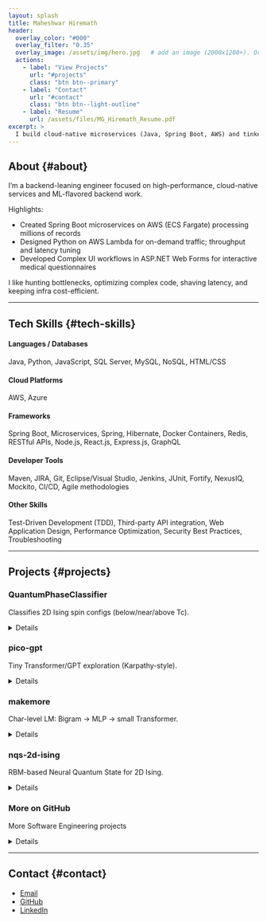```yaml
---
layout: splash
title: Maheshwar Hiremath
header:
  overlay_color: "#000"
  overlay_filter: "0.35"
  overlay_image: /assets/img/hero.jpg   # add an image (2000x1200+). Or remove this line.
  actions:
    - label: "View Projects"
      url: "#projects"
      class: "btn btn--primary"
    - label: "Contact"
      url: "#contact"
      class: "btn btn--light-outline"
    - label: "Resume"
      url: /assets/files/MG_Hiremath_Resume.pdf
excerpt: >
  I build cloud-native microservices (Java, Spring Boot, AWS) and tinker with deep neural networks for Quantum Physics and NLP.
---
```

## About {#about}

I’m a backend-leaning engineer focused on high-performance, cloud-native services and ML-flavored backend work.  

Highlights:
- Created Spring Boot microservices on AWS (ECS Fargate) processing millions of records
- Designed Python on AWS Lambda for on-demand traffic; throughput and latency tuning
- Developed Complex UI workflows in ASP.NET Web Forms for interactive medical questionnaires

I like hunting bottlenecks, optimizing complex code, shaving latency, and keeping infra cost-efficient.

---

<div class="soft-gradient"></div>

## Tech Skills {#tech-skills}

<div class="tech-skills">
  <div class="skill-group">
    <h4>Languages / Databases</h4>
    <p>Java, Python, JavaScript, SQL Server, MySQL, NoSQL, HTML/CSS</p>
  </div>
  <div class="skill-group">
    <h4>Cloud Platforms</h4>
    <p>AWS, Azure</p>
  </div>
  <div class="skill-group">
    <h4>Frameworks</h4>
    <p>Spring Boot, Microservices, Spring, Hibernate, Docker Containers, Redis, RESTful APIs, Node.js, React.js, Express.js, GraphQL</p>
  </div>
  <div class="skill-group">
    <h4>Developer Tools</h4>
    <p>Maven, JIRA, Git, Eclipse/Visual Studio, Jenkins, JUnit, Fortify, NexusIQ, Mockito, CI/CD, Agile methodologies</p>
  </div>
  <div class="skill-group">
    <h4>Other Skills</h4>
    <p>Test-Driven Development (TDD), Third-party API integration, Web Application Design, Performance Optimization, Security Best Practices, Troubleshooting</p>
  </div>
</div>

---

## Projects {#projects}

<div class="card-grid">
  <!-- QuantumPhaseClassifier -->
  <div class="card">
    <h3>QuantumPhaseClassifier</h3>
    <p class="blurb">Classifies 2D Ising spin configs (below/near/above Tc).</p>
    <details>
      <summary><span>Details</span><i class="chev"></i></summary>
      <ul>
        <li>MLP, CNN, ViT on synthetic lattices; phase transition detection</li>
        <li>Confusion matrix & accuracy curves; literature-aligned setup</li>
        <li>References Carrasquilla & Melko (2017)</li>
      </ul>
      <p><a class="btn btn--primary" href="https://github.com/mghiremath/QuantumPhaseClassifier" target="_blank" rel="noopener">View Code</a></p>
      <div class="tags"><span>Python</span><span>PyTorch</span><span>CNN</span><span>MLP</span><span>2-d Ising Lattice</span><span>Vision Transformer</span></div>
    </details>
  </div>

  <!-- pico-gpt -->
  <div class="card">
    <h3>pico-gpt</h3>
    <p class="blurb">Tiny Transformer/GPT exploration (Karpathy-style).</p>
    <details>
      <summary><span>Details</span><i class="chev"></i></summary>
      <ul>
        <li>A tiny GPT to predict names using Transformer encoders</li>
        <li>Educational, step-by-step explanations</li>
      </ul>
      <p><a class="btn btn--primary" href="https://github.com/mghiremath/pico-gpt" target="_blank" rel="noopener">View Code</a></p>
      <div class="tags"><span>Multihead Attention</span><span>Transformer</span><span>PyTorch</span><span>LayerNorm</span></div>
    </details>
  </div>

  <!-- makemore -->
  <div class="card">
    <h3>makemore</h3>
    <p class="blurb">Char-level LM: Bigram → MLP → small Transformer.</p>
    <details>
      <summary><span>Details</span><i class="chev"></i></summary>
      <ul>
        <li>Trains on names; sampling CLI</li>
        <li>Progression mirrors Karpathy’s makemore</li>
        <li>Complete breakdown of makemore using MLP, auto gradients using back-propagation, batchNorms and activations</li> 
      </ul>
      <p><a class="btn btn--primary" href="https://github.com/mghiremath/makemore" target="_blank" rel="noopener">View Code</a></p>
      <div class="tags"><span>Activations</span><span>BatchNorm</span><span>BackPropagation</span><span>WaveNet</span></div>
    </details>
  </div>

  <!-- nqs-2d-ising -->
  <div class="card">
    <h3>nqs-2d-ising</h3>
    <p class="blurb">RBM-based Neural Quantum State for 2D Ising.</p>
    <details>
      <summary><span>Details</span><i class="chev"></i></summary>
      <ul>
        <li>RBM energy model + sampling; variational optimization</li>
        <li>Lightweight repo with figures</li>
      </ul>
      <p><a class="btn btn--primary" href="https://github.com/mghiremath/nqs-2d-ising" target="_blank" rel="noopener">View Code</a></p>
      <div class="tags"><span>Qiskit</span><span>Restricted Boltzman Machine</span><span>Markov Chain</span><span>Quantum Wavefunction</span><span>Monte Carlo</span></div>
    </details>
  </div>
  
  <!-- more -->
  <div class="card">
    <h3>More on GitHub</h3>
    <p class="blurb">More Software Engineering projects</p>
    <details>
      <p>End to end MERN stack based experimental projects.</p>
      <p><a class="btn" href="https://github.com/mghiremath" target="_blank" rel="noopener">Visit Profile</a></p>
    </details>
  </div>
</div>

---

## Contact {#contact}
- <i class="fas fa-envelope"></i> [Email](mailto:mg.hiremath1996@gmail.com)
- <i class="fab fa-github"></i> [GitHub](https://github.com/mghiremath)
- <i class="fab fa-linkedin"></i> [LinkedIn](https://www.linkedin.com/in/mahesh-h)  

<div class="soft-gradient bottom"></div>
